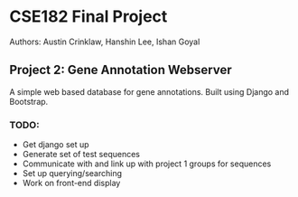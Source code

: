 # CSE182 Final Project
Authors: Austin Crinklaw, Hanshin Lee, Ishan Goyal

## Project 2: Gene Annotation Webserver
A simple web based database for gene annotations. Built using Django and Bootstrap.

### TODO:
* Get django set up
* Generate set of test sequences
* Communicate with and link up with project 1 groups for sequences
* Set up querying/searching
* Work on front-end display
